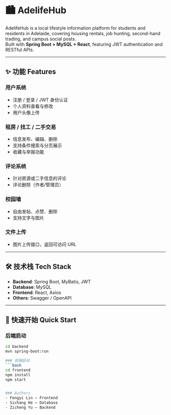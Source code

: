 # 🏙️ AdelifeHub

AdelifeHub is a local lifestyle information platform for students and residents in Adelaide, covering housing rentals, job hunting, second-hand trading, and campus social posts.  
Built with **Spring Boot + MySQL + React**, featuring JWT authentication and RESTful APIs.  

---

## ✨ 功能 Features

### 用户系统
- 注册 / 登录 / JWT 身份认证  
- 个人资料查看与修改  
- 用户头像上传  

### 租房 / 找工 / 二手交易
- 信息发布、编辑、删除  
- 支持条件搜索与分页展示  
- 收藏与举报功能  

### 评论系统
- 针对房源或二手信息的评论  
- 评论删除（作者/管理员）  

### 校园墙
- 自由发帖、点赞、删除  
- 支持文字与图片  

### 文件上传
- 图片上传接口，返回可访问 URL  

---

## 🛠️ 技术栈 Tech Stack
- **Backend**: Spring Boot, MyBatis, JWT  
- **Database**: MySQL  
- **Frontend**: React, Axios  
- **Others**: Swagger / OpenAPI  

---

## 🚀 快速开始 Quick Start

### 后端启动
```bash
cd backend
mvn spring-boot:run

### 前端启动
```bash
cd frontend
npm install
npm start


### Authors
- Fengyi Lin – Frontend
- Sichang He – Database
- Zicheng Yu – Backend
